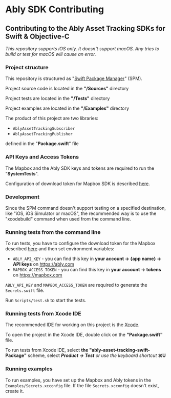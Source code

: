 # Ably SDK Contributing

## Contributing to the Ably Asset Tracking SDKs for Swift & Objective-C

_This repository supports iOS only. It doesn't support macOS. Any tries to build or test for macOS will cause an error._

### Project structure

This repository is structured as "[Swift Package Manager][1]" (SPM).

Project source code is located in the **"/Sources"** directory

Project tests are located in the **"/Tests"** directory

Project examples are located in the **"/Examples"** directory

The product of this project are two libraries:

- `AblyAssetTrackingSubscriber`
- `AblyAssetTrackingPublisher`

defined in the "**Package.swift**" file

### API Keys and Access Tokens

The Mapbox and the Ably SDK keys and tokens are required to run the "**SystemTests**".

Configuration of download token for Mapbox SDK is described [here][2].

### Development

Since the SPM command doesn't support testing on a specified destination, like "iOS, iOS Simulator or macOS", the recommended way is to use the "xcodebuild" command when used from the command line.

### Running tests from the command line

To run tests, you have to configure the download token for the Mapbox described [here][2] and then set environment variables:

- `ABLY_API_KEY` - you can find this key in **your account -> {app name} -> API keys** on https://ably.com
- `MAPBOX_ACCESS_TOKEN` - you can find this key in **your account -> tokens** on https://mapbox.com

`ABLY_API_KEY` and `MAPBOX_ACCESS_TOKEN` are required to generate the `Secrets.swift` file.

Run `Scripts/test.sh` to start the tests.

### Running tests from Xcode IDE

The recommended IDE for working on this project is the [Xcode][3].

To open the project in the Xcode IDE, double click on the **"Package.swift"** file.

To run tests from Xcode IDE, select **the "ably-asset-tracking-swift-Package"** scheme, select **_Product_** **_\-> Test_** _or use the keyboard shortcut_ **⌘U**

### Running examples

To run examples, you have set up the Mapbox and Ably tokens in the `Examples/Secrets.xcconfig` file. If the file `Secrets.xcconfig` doesn't exist, create it.

[1]: https://github.com/apple/swift-package-manager
[2]: https://docs.mapbox.com/ios/search/guides/install/#configure-credentials
[3]: https://developer.apple.com/xcode/